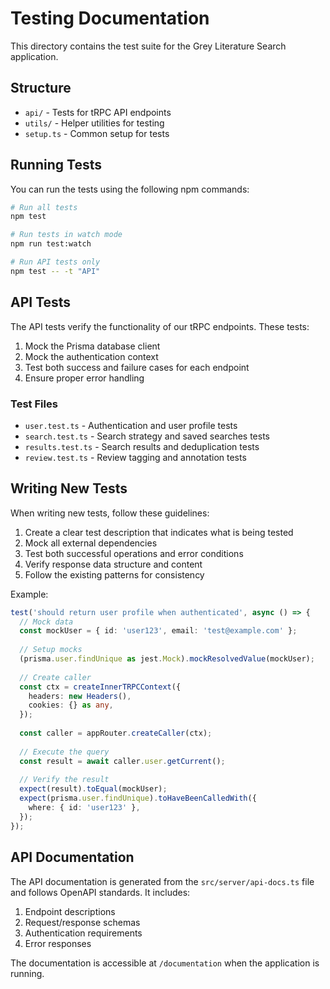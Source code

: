 # Testing Documentation

This directory contains the test suite for the Grey Literature Search application.

## Structure

- `api/` - Tests for tRPC API endpoints
- `utils/` - Helper utilities for testing
- `setup.ts` - Common setup for tests

## Running Tests

You can run the tests using the following npm commands:

```bash
# Run all tests
npm test

# Run tests in watch mode
npm run test:watch

# Run API tests only
npm test -- -t "API"
```

## API Tests

The API tests verify the functionality of our tRPC endpoints. These tests:

1. Mock the Prisma database client
2. Mock the authentication context
3. Test both success and failure cases for each endpoint
4. Ensure proper error handling

### Test Files

- `user.test.ts` - Authentication and user profile tests
- `search.test.ts` - Search strategy and saved searches tests
- `results.test.ts` - Search results and deduplication tests
- `review.test.ts` - Review tagging and annotation tests

## Writing New Tests

When writing new tests, follow these guidelines:

1. Create a clear test description that indicates what is being tested
2. Mock all external dependencies
3. Test both successful operations and error conditions
4. Verify response data structure and content
5. Follow the existing patterns for consistency

Example:

```typescript
test('should return user profile when authenticated', async () => {
  // Mock data
  const mockUser = { id: 'user123', email: 'test@example.com' };
  
  // Setup mocks
  (prisma.user.findUnique as jest.Mock).mockResolvedValue(mockUser);
  
  // Create caller
  const ctx = createInnerTRPCContext({
    headers: new Headers(),
    cookies: {} as any,
  });
  
  const caller = appRouter.createCaller(ctx);
  
  // Execute the query
  const result = await caller.user.getCurrent();
  
  // Verify the result
  expect(result).toEqual(mockUser);
  expect(prisma.user.findUnique).toHaveBeenCalledWith({
    where: { id: 'user123' },
  });
});
```

## API Documentation

The API documentation is generated from the `src/server/api-docs.ts` file and follows OpenAPI standards. It includes:

1. Endpoint descriptions
2. Request/response schemas
3. Authentication requirements
4. Error responses

The documentation is accessible at `/documentation` when the application is running. 